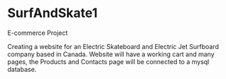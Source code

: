 # SurfAndSkate1
 E-commerce Project 
 
 Creating a website for an Electric Skateboard and Electric Jet Surfboard company based in Canada.
 Website will have a working cart and many pages, the Products and Contacts page will be connected to a mysql database.

